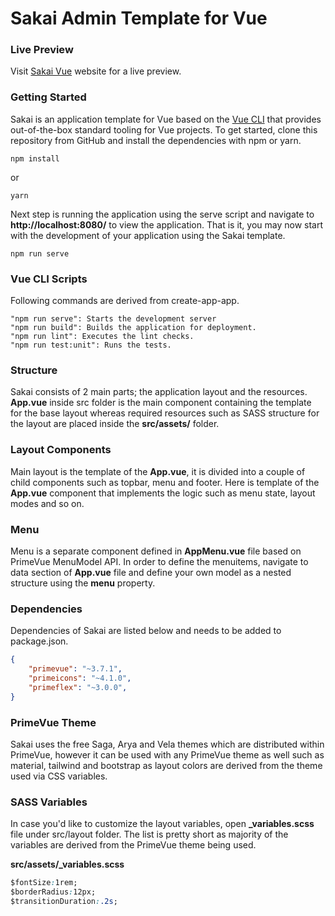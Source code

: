 #  Sakai Admin Template for Vue  
 
### Live Preview
 
Visit [Sakai Vue](https://www.primefaces.org/sakai-vue) website for a live preview. 
 
### Getting Started
Sakai is an application template for Vue based on the [Vue CLI](https://cli.vuejs.org/) that provides out-of-the-box standard
tooling for Vue projects. To get started, clone this repository from GitHub and install the dependencies with npm or yarn.
                
```
npm install
```

or

```
yarn
```

Next step is running the application using the serve script and navigate to **http://localhost:8080/** to view the application.
That is it, you may now start with the development of your application using the Sakai template.</p>

```
npm run serve
```

### Vue CLI Scripts
Following commands are derived from create-app-app.
```
"npm run serve": Starts the development server
"npm run build": Builds the application for deployment.
"npm run lint": Executes the lint checks.
"npm run test:unit": Runs the tests.
```

### Structure
Sakai consists of 2 main parts; the application layout and the resources. **App.vue** inside src folder is the main component containing the template for the base layout whereas required resources such as SASS structure for the layout are placed inside the **src/assets/** folder.</p>

### Layout Components
Main layout is the template of the **App.vue**, it is divided into a couple of child components such as topbar, menu and footer. Here is template of the
**App.vue** component that implements the logic such as menu state, layout modes and so on.

### Menu
Menu is a separate component defined in **AppMenu.vue** file based on PrimeVue MenuModel API. In order to define the menuitems,
navigate to data section of **App.vue** file and define your own model as a nested structure using the **menu** property.

### Dependencies
Dependencies of Sakai are listed below and needs to be added to package.json.

```json
{
    "primevue": "~3.7.1",
    "primeicons": "~4.1.0",
    "primeflex": "~3.0.0",
}
```

### PrimeVue Theme
Sakai uses the free Saga, Arya and Vela themes which are distributed within PrimeVue, however it can be used with any PrimeVue theme as well such as material, tailwind and bootstrap as layout colors are derived from the theme used via CSS variables.

### SASS Variables
In case you'd like to customize the layout variables, open **_variables.scss** file under src/layout folder. The list is pretty short as majority of the variables are derived from the PrimeVue theme being used.

**src/assets/_variables.scss**
```css
$fontSize:1rem;
$borderRadius:12px;
$transitionDuration:.2s;
```
